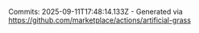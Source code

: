 Commits: 2025-09-11T17:48:14.133Z - Generated via https://github.com/marketplace/actions/artificial-grass
<br>
